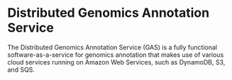 # Distributed Genomics Annotation Service

The Distributed Genomics Annotation Service (GAS) is a fully functional software-as-a-service for genomics annotation that makes use of various cloud services running on Amazon Web Services, such as DynamoDB, S3, and SQS.

